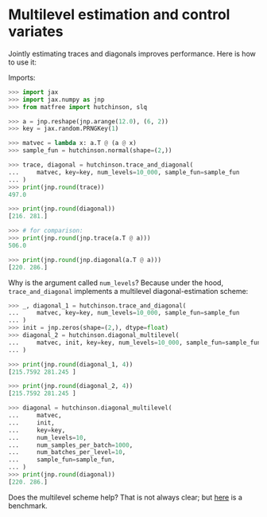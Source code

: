 # Multilevel estimation and control variates

Jointly estimating traces and diagonals improves performance.
Here is how to use it:


Imports:
```python
>>> import jax
>>> import jax.numpy as jnp
>>> from matfree import hutchinson, slq

>>> a = jnp.reshape(jnp.arange(12.0), (6, 2))
>>> key = jax.random.PRNGKey(1)

>>> matvec = lambda x: a.T @ (a @ x)
>>> sample_fun = hutchinson.normal(shape=(2,))

```

```python
>>> trace, diagonal = hutchinson.trace_and_diagonal(
...     matvec, key=key, num_levels=10_000, sample_fun=sample_fun
... )
>>> print(jnp.round(trace))
497.0

>>> print(jnp.round(diagonal))
[216. 281.]

>>> # for comparison:
>>> print(jnp.round(jnp.trace(a.T @ a)))
506.0

>>> print(jnp.round(jnp.diagonal(a.T @ a)))
[220. 286.]


```

Why is the argument called `num_levels`? Because under the hood,
`trace_and_diagonal` implements a multilevel diagonal-estimation scheme:
```python
>>> _, diagonal_1 = hutchinson.trace_and_diagonal(
...     matvec, key=key, num_levels=10_000, sample_fun=sample_fun
... )
>>> init = jnp.zeros(shape=(2,), dtype=float)
>>> diagonal_2 = hutchinson.diagonal_multilevel(
...     matvec, init, key=key, num_levels=10_000, sample_fun=sample_fun
... )

>>> print(jnp.round(diagonal_1, 4))
[215.7592 281.245 ]

>>> print(jnp.round(diagonal_2, 4))
[215.7592 281.245 ]

>>> diagonal = hutchinson.diagonal_multilevel(
...     matvec,
...     init,
...     key=key,
...     num_levels=10,
...     num_samples_per_batch=1000,
...     num_batches_per_level=10,
...     sample_fun=sample_fun,
... )
>>> print(jnp.round(diagonal))
[220. 286.]

```

Does the multilevel scheme help? That is not always clear; but [here](https://github.com/pnkraemer/matfree/blob/main/docs/benchmarks/control_variates.py) is a benchmark.
